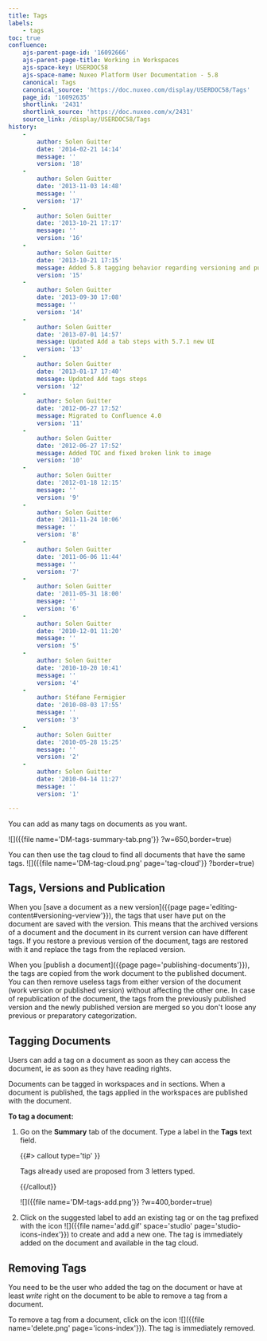 ```yaml
---
title: Tags
labels:
    - tags
toc: true
confluence:
    ajs-parent-page-id: '16092666'
    ajs-parent-page-title: Working in Workspaces
    ajs-space-key: USERDOC58
    ajs-space-name: Nuxeo Platform User Documentation - 5.8
    canonical: Tags
    canonical_source: 'https://doc.nuxeo.com/display/USERDOC58/Tags'
    page_id: '16092635'
    shortlink: '2431'
    shortlink_source: 'https://doc.nuxeo.com/x/2431'
    source_link: /display/USERDOC58/Tags
history:
    - 
        author: Solen Guitter
        date: '2014-02-21 14:14'
        message: ''
        version: '18'
    - 
        author: Solen Guitter
        date: '2013-11-03 14:48'
        message: ''
        version: '17'
    - 
        author: Solen Guitter
        date: '2013-10-21 17:17'
        message: ''
        version: '16'
    - 
        author: Solen Guitter
        date: '2013-10-21 17:15'
        message: Added 5.8 tagging behavior regarding versioning and publication
        version: '15'
    - 
        author: Solen Guitter
        date: '2013-09-30 17:08'
        message: ''
        version: '14'
    - 
        author: Solen Guitter
        date: '2013-07-01 14:57'
        message: Updated Add a tab steps with 5.7.1 new UI
        version: '13'
    - 
        author: Solen Guitter
        date: '2013-01-17 17:40'
        message: Updated Add tags steps
        version: '12'
    - 
        author: Solen Guitter
        date: '2012-06-27 17:52'
        message: Migrated to Confluence 4.0
        version: '11'
    - 
        author: Solen Guitter
        date: '2012-06-27 17:52'
        message: Added TOC and fixed broken link to image
        version: '10'
    - 
        author: Solen Guitter
        date: '2012-01-18 12:15'
        message: ''
        version: '9'
    - 
        author: Solen Guitter
        date: '2011-11-24 10:06'
        message: ''
        version: '8'
    - 
        author: Solen Guitter
        date: '2011-06-06 11:44'
        message: ''
        version: '7'
    - 
        author: Solen Guitter
        date: '2011-05-31 18:00'
        message: ''
        version: '6'
    - 
        author: Solen Guitter
        date: '2010-12-01 11:20'
        message: ''
        version: '5'
    - 
        author: Solen Guitter
        date: '2010-10-20 10:41'
        message: ''
        version: '4'
    - 
        author: Stéfane Fermigier
        date: '2010-08-03 17:55'
        message: ''
        version: '3'
    - 
        author: Solen Guitter
        date: '2010-05-28 15:25'
        message: ''
        version: '2'
    - 
        author: Solen Guitter
        date: '2010-04-14 11:27'
        message: ''
        version: '1'

---
```

You can add as many tags on documents as you want.

![]({{file name='DM-tags-summary-tab.png'}} ?w=650,border=true)

You can then use the tag cloud to find all documents that have the same tags.
![]({{file name='DM-tag-cloud.png' page='tag-cloud'}} ?border=true)

## Tags, Versions and Publication

When you [save a document as a new version]({{page page='editing-content#versioning-verview'}}), the tags that user have put on the document are saved with the version. This means that the archived versions of a document and the document in its current version can have different tags. If you restore a previous version of the document, tags are restored with it and replace the tags from the replaced version.

When you [publish a document]({{page page='publishing-documents'}}), the tags are copied from the work document to the published document. You can then remove useless tags from either version of the document (work version or published version) without affecting the other one. In case of republication of the document, the tags from the previously published version and the newly published version are merged so you don't loose any previous or preparatory categorization.

## Tagging Documents

Users can add a tag on a document as soon as they can access the document, ie as soon as they have reading rights.

Documents can be tagged in workspaces and in sections. When a document is published, the tags applied in the workspaces are published with the document.

**To tag a document:**

1.  Go on the **Summary** tab of the document.
    Type a label in the **Tags** text field.

    {{#> callout type='tip' }}

    Tags already used are proposed from 3 letters typed.

    {{/callout}}

    ![]({{file name='DM-tags-add.png'}} ?w=400,border=true)

2.  Click on the suggested label to add an existing tag or on the tag prefixed with the icon ![]({{file name='add.gif' space='studio' page='studio-icons-index'}})&nbsp;to create and add a new one.
    The tag is immediately added on the document and available in the tag cloud.

## Removing Tags

You need to be the user who added the tag on the document or have at least _write_ right on the document to be able to remove a tag from a document.

To remove a tag from a document, click on the icon ![]({{file name='delete.png' page='icons-index'}}).
The tag is immediately removed.